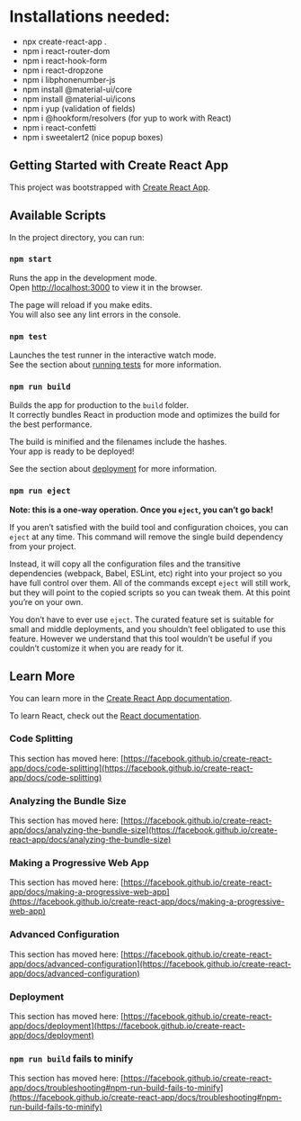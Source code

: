 # Installations needed:

- npx create-react-app .
- npm i react-router-dom
- npm i react-hook-form
- npm i react-dropzone
- npm i libphonenumber-js
- npm install @material-ui/core
- npm install @material-ui/icons
- npm i yup (validation of fields)
- npm i @hookform/resolvers (for yup to
  work with React)
- npm i react-confetti
- npm i sweetalert2 (nice popup boxes)

## Getting Started with Create React App

This project was bootstrapped with
[Create React App](https://github.com/facebook/create-react-app).

## Available Scripts

In the project directory, you can run:

### `npm start`

Runs the app in the development mode.\
Open [http://localhost:3000](http://localhost:3000)
to view it in the browser.

The page will reload if you make edits.\
You will also see any lint errors in the
console.

### `npm test`

Launches the test runner in the
interactive watch mode.\
See the section about [running tests](https://facebook.github.io/create-react-app/docs/running-tests)
for more information.

### `npm run build`

Builds the app for production to the
`build` folder.\
It correctly bundles React in production
mode and optimizes the build for the best
performance.

The build is minified and the filenames
include the hashes.\
Your app is ready to be deployed!

See the section about
[deployment](https://facebook.github.io/create-react-app/docs/deployment)
for more information.

### `npm run eject`

**Note: this is a one-way operation.
Once you `eject`, you can’t go back!**

If you aren’t satisfied with the build
tool and configuration choices, you can
`eject` at any time. This command will
remove the single build dependency from
your project.

Instead, it will copy all the
configuration files and the transitive
dependencies (webpack, Babel, ESLint,
etc) right into your project so you have
full control over them. All of the
commands except `eject` will still work,
but they will point to the copied
scripts so you can tweak them. At this
point you’re on your own.

You don’t have to ever use `eject`. The
curated feature set is suitable for
small and middle deployments, and you
shouldn’t feel obligated to use this
feature. However we understand that this
tool wouldn’t be useful if you couldn’t
customize it when you are ready for it.

## Learn More

You can learn more in the
[Create React App documentation](https://facebook.github.io/create-react-app/docs/getting-started).

To learn React, check out the
[React documentation](https://reactjs.org/).

### Code Splitting

This section has moved here:
[https://facebook.github.io/create-react-app/docs/code-splitting](https://facebook.github.io/create-react-app/docs/code-splitting)

### Analyzing the Bundle Size

This section has moved here:
[https://facebook.github.io/create-react-app/docs/analyzing-the-bundle-size](https://facebook.github.io/create-react-app/docs/analyzing-the-bundle-size)

### Making a Progressive Web App

This section has moved here:
[https://facebook.github.io/create-react-app/docs/making-a-progressive-web-app](https://facebook.github.io/create-react-app/docs/making-a-progressive-web-app)

### Advanced Configuration

This section has moved here:
[https://facebook.github.io/create-react-app/docs/advanced-configuration](https://facebook.github.io/create-react-app/docs/advanced-configuration)

### Deployment

This section has moved here:
[https://facebook.github.io/create-react-app/docs/deployment](https://facebook.github.io/create-react-app/docs/deployment)

### `npm run build` fails to minify

This section has moved here:
[https://facebook.github.io/create-react-app/docs/troubleshooting#npm-run-build-fails-to-minify](https://facebook.github.io/create-react-app/docs/troubleshooting#npm-run-build-fails-to-minify)
